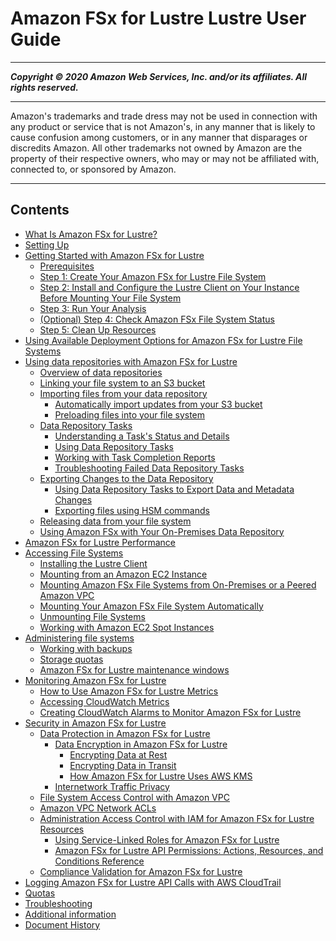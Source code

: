 # Amazon FSx for Lustre Lustre User Guide

-----
*****Copyright &copy; 2020 Amazon Web Services, Inc. and/or its affiliates. All rights reserved.*****

-----
Amazon's trademarks and trade dress may not be used in 
     connection with any product or service that is not Amazon's, 
     in any manner that is likely to cause confusion among customers, 
     or in any manner that disparages or discredits Amazon. All other 
     trademarks not owned by Amazon are the property of their respective
     owners, who may or may not be affiliated with, connected to, or 
     sponsored by Amazon.

-----
## Contents
+ [What Is Amazon FSx for Lustre?](what-is.md)
+ [Setting Up](setting-up.md)
+ [Getting Started with Amazon FSx for Lustre](getting-started.md)
   + [Prerequisites](prerequisites.md)
   + [Step 1: Create Your Amazon FSx for Lustre File System](getting-started-step1.md)
   + [Step 2: Install and Configure the Lustre Client on Your Instance Before Mounting Your File System](getting-started-step2.md)
   + [Step 3: Run Your Analysis](getting-started-step3.md)
   + [(Optional) Step 4: Check Amazon FSx File System Status](file-system-lifecycle-states.md)
   + [Step 5: Clean Up Resources](getting-started-step4.md)
+ [Using Available Deployment Options for Amazon FSx for Lustre File Systems](using-fsx-lustre.md)
+ [Using data repositories with Amazon FSx for Lustre](fsx-data-repositories.md)
   + [Overview of data repositories](overview-data-repo.md)
   + [Linking your file system to an S3 bucket](create-fs-linked-data-repo.md)
   + [Importing files from your data repository](importing-files.md)
      + [Automatically import updates from your S3 bucket](autoimport-data-repo.md)
      + [Preloading files into your file system](preload-file-contents-hsm.md)
   + [Data Repository Tasks](data-repository-tasks.md)
      + [Understanding a Task's Status and Details](data-repo-task-status.md)
      + [Using Data Repository Tasks](managing-data-repo-task.md)
      + [Working with Task Completion Reports](task-completion-report.md)
      + [Troubleshooting Failed Data Repository Tasks](failed-tasks.md)
   + [Exporting Changes to the Data Repository](export-changed-data-meta.md)
      + [Using Data Repository Tasks to Export Data and Metadata Changes](export-data-repo-task.md)
      + [Exporting files using HSM commands](exporting-files-hsm.md)
   + [Releasing data from your file system](release-files.md)
   + [Using Amazon FSx with Your On-Premises Data Repository](fsx-on-premises.md)
+ [Amazon FSx for Lustre Performance](performance.md)
+ [Accessing File Systems](accessing-fs.md)
   + [Installing the Lustre Client](install-lustre-client.md)
   + [Mounting from an Amazon EC2 Instance](mounting-ec2-instance.md)
   + [Mounting Amazon FSx File Systems from On-Premises or a Peered Amazon VPC](mounting-on-premises.md)
   + [Mounting Your Amazon FSx File System Automatically](mount-fs-auto-mount-onreboot.md)
   + [Unmounting File Systems](unmounting-fs.md)
   + [Working with Amazon EC2 Spot Instances](working-with-ec2-spot-instances.md)
+ [Administering file systems](administer-lustre-file-systems.md)
   + [Working with backups](using-backups-fsx.md)
   + [Storage quotas](lustre-quotas.md)
   + [Amazon FSx for Lustre maintenance windows](maintenance-windows.md)
+ [Monitoring Amazon FSx for Lustre](monitoring_overview.md)
   + [How to Use Amazon FSx for Lustre Metrics](how_to_use_metrics.md)
   + [Accessing CloudWatch Metrics](accessingmetrics.md)
   + [Creating CloudWatch Alarms to Monitor Amazon FSx for Lustre](creating_alarms.md)
+ [Security in Amazon FSx for Lustre](security.md)
   + [Data Protection in Amazon FSx for Lustre](data-protection.md)
      + [Data Encryption in Amazon FSx for Lustre](encryption-fsxl.md)
         + [Encrypting Data at Rest](encryption-at-rest.md)
         + [Encrypting Data in Transit](encryption-in-transit-fsxl.md)
         + [How Amazon FSx for Lustre Uses AWS KMS](FSXKMS.md)
      + [Internetwork Traffic Privacy](internetwork-privacy.md)
   + [File System Access Control with Amazon VPC](limit-access-security-groups.md)
   + [Amazon VPC Network ACLs](limit-access-acl.md)
   + [Administration Access Control with IAM for Amazon FSx for Lustre Resources](access-control-overview.md)
      + [Using Service-Linked Roles for Amazon FSx for Lustre](using-service-linked-roles.md)
      + [Amazon FSx for Lustre API Permissions: Actions, Resources, and Conditions Reference](fsx-api-permissions-ref.md)
   + [Compliance Validation for Amazon FSx for Lustre](SERVICENAME-compliance.md)
+ [Logging Amazon FSx for Lustre API Calls with AWS CloudTrail](logging-using-cloudtrail.md)
+ [Quotas](limits.md)
+ [Troubleshooting](troubleshooting.md)
+ [Additional information](additional-info.md)
+ [Document History](doc-history.md)